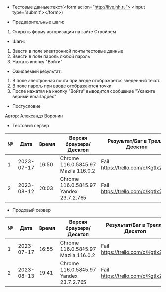 * Тестовые данные:текст(\<form action=”http://live.hh.ru”> \<input type=”submit”>\</form>)


* Предварительные шаги:
1. Открыть форму авторизации на сайте Стройрем


* Шаги:
1. Ввести в поле электронной почты тестовые данные
2. Ввести в поле пароль любой пароль
3. Нажать кнопку "Войти"


* Ожидаемый результат:
1. В поле электронная почта при вводе отображается введенный текст.
2. В поле пароль при вводе отображаются точки
3. После нажатия на кнопку "Войти" выводится сообщение "Укажите верный email адрес"

* Постусловие:

Автор: Александр Воронин


* Тестовый сервер 


|  №  | Дата       | Время |           Версия браузера/Десктоп          |        Результат/Баг в Трелло Десктоп    |             Версия браузера и ОС Тач      |           Результат/Баг в Трелло Тач          |  Дата Релиза  |  Имя   |
| --- | ---------- | ----- |-------------------------------------| ---------------------------------- | ---------------------------------- | ---------------------------------- | ------| ------  |
| 1   | 2023-07-17 | 16:50 |Chrome 116.0.5845.97 Mazila 116.0.2  | Fail  https://trello.com/c/Kgtlx2UC| Chrome 116.0.5845.97               | Fail https://trello.com/c/Kgtlx2UC | 04.07 | Александр Воронин  |
| 2   | 2023-08-12 | 20:03 |Chrome 116.0.5845.97 Yandex 23.7.2.765| Fail https://trello.com/c/Kgtlx2UC2| Chrome 116.0.5845.97               | Fail https://trello.com/c/Kgtlx2UC | 13.08 | Сабина  |


* Продовый сервер


|  №  | Дата       | Время |           Версия браузера/Десктоп          |        Результат/Баг в Трелло Десктоп    |             Версия браузера и ОС Тач      |           Результат/Баг в Трелло Тач          |  Дата Релиза  |  Имя   |
| --- | ---------- | ----- |-------------------------------------| ---------------------------------- | ---------------------------------- | ---------------------------------- | ------| ------  |
| 1   | 2023-07-17 | 16:55 |Chrome 116.0.5845.97 Mazila 116.0.2  | Fail  https://trello.com/c/Kgtlx2UC| Chrome 116.0.5845.97               | Fail https://trello.com/c/Kgtlx2UC | 04.07 | Александр Воронин  |
| 2   | 2023-08-13 | 19:41 |Chrome 116.0.5845.97 Yandex 23.7.2.765| Fail https://trello.com/c/Kgtlx2UC| Chrome 116.0.5845.97               | Fail https://trello.com/c/Kgtlx2UC | 13.08 | Сабина  |

